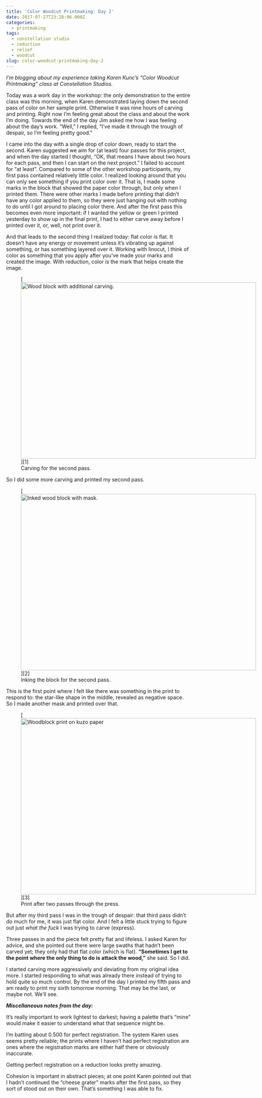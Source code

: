 ```yaml
---
title: 'Color Woodcut Printmaking: Day 2'
date: 2017-07-27T23:28:06.000Z
categories:
  - printmaking
tags:
  - constellation studio
  - reduction
  - relief
  - woodcut
slug: color-woodcut-printmaking-day-2
---
```

_I&#8217;m blogging about my experience taking Karen Kunc&#8217;s &#8220;Color Woodcut Printmaking&#8221; class at Constellation Studios._

Today was a work day in the workshop: the only demonstration to the entire class was this morning, when Karen demonstrated laying down the second pass of color on her sample print. Otherwise it was nine hours of carving and printing. Right now I&#8217;m feeling great about the class and about the work I&#8217;m doing. Towards the end of the day Jim asked me how I was feeling about the day&#8217;s work. &#8220;Well,&#8221; I replied, &#8220;I&#8217;ve made it through the trough of despair, so I&#8217;m feeling pretty good.&#8221;

I came into the day with a single drop of color down, ready to start the second. Karen suggested we aim for (at least) four passes for this project, and when the day started I thought, &#8220;OK, that means I have about two hours for each pass, and then I can start on the next project.&#8221; I failed to account for &#8220;at least&#8221;. Compared to some of the other workshop participants, my first pass contained relatively little color. I realized looking around that you can only see something if you print color over it. That is, I made some marks in the block that showed the paper color through, but only when I printed them. There were other marks I made before printing that didn&#8217;t have any color applied to them, so they were just hanging out with nothing to do until I got around to placing color there. And after the first pass this becomes even more important: if I wanted the yellow or green I printed yesterday to show up in the final print, I had to either carve away before I printed over it, or, well, not print over it.

And that leads to the second thing I realized today: flat color is flat. It doesn&#8217;t have any energy or movement unless it&#8217;s vibrating up against something, or has something layered over it. Working with linocut, I think of color as something that you apply after you&#8217;ve made your marks and created the image. With reduction, color _is_ the mark that helps create the image.

<figure id="attachment_2630" aria-describedby="caption-attachment-2630" style="width: 640px" class="wp-caption aligncenter">[<img data-attachment-id="2630" data-permalink="https://www.yergler.net/2017/07/27/color-woodcut-printmaking-day-2/img_4862/" data-orig-file="https://www.yergler.net/wp-content/uploads/2017/07/img_4862.jpg" data-orig-size="3264,2448" data-comments-opened="0" data-image-meta="{&quot;aperture&quot;:&quot;2.2&quot;,&quot;credit&quot;:&quot;&quot;,&quot;camera&quot;:&quot;iPhone 6&quot;,&quot;caption&quot;:&quot;&quot;,&quot;created_timestamp&quot;:&quot;1501151537&quot;,&quot;copyright&quot;:&quot;&quot;,&quot;focal_length&quot;:&quot;4.15&quot;,&quot;iso&quot;:&quot;50&quot;,&quot;shutter_speed&quot;:&quot;0.0083333333333333&quot;,&quot;title&quot;:&quot;&quot;,&quot;orientation&quot;:&quot;1&quot;}" data-image-title="img_4862" data-image-description="" data-image-caption="" data-medium-file="https://www.yergler.net/wp-content/uploads/2017/07/img_4862-300x225.jpg" data-large-file="https://www.yergler.net/wp-content/uploads/2017/07/img_4862-1024x768.jpg" loading="lazy" class="size-large wp-image-2630" title="" src="https://www.yergler.net/wp-content/uploads/2017/07/img_4862.jpg" alt="Wood block with additional carving." width="640" height="480" srcset="https://www.yergler.net/wp-content/uploads/2017/07/img_4862.jpg 3264w, https://www.yergler.net/wp-content/uploads/2017/07/img_4862-300x225.jpg 300w, https://www.yergler.net/wp-content/uploads/2017/07/img_4862-768x576.jpg 768w, https://www.yergler.net/wp-content/uploads/2017/07/img_4862-1024x768.jpg 1024w, https://www.yergler.net/wp-content/uploads/2017/07/img_4862-624x468.jpg 624w" sizes="(max-width: 640px) 100vw, 640px" />][1]<figcaption id="caption-attachment-2630" class="wp-caption-text">Carving for the second pass.</figcaption></figure>

So I did some more carving and printed my second pass.

<figure id="attachment_2631" aria-describedby="caption-attachment-2631" style="width: 640px" class="wp-caption aligncenter">[<img data-attachment-id="2631" data-permalink="https://www.yergler.net/2017/07/27/color-woodcut-printmaking-day-2/img_4868/" data-orig-file="https://www.yergler.net/wp-content/uploads/2017/07/img_4868.jpg" data-orig-size="3264,2448" data-comments-opened="0" data-image-meta="{&quot;aperture&quot;:&quot;2.2&quot;,&quot;credit&quot;:&quot;&quot;,&quot;camera&quot;:&quot;iPhone 6&quot;,&quot;caption&quot;:&quot;&quot;,&quot;created_timestamp&quot;:&quot;1501153812&quot;,&quot;copyright&quot;:&quot;&quot;,&quot;focal_length&quot;:&quot;4.15&quot;,&quot;iso&quot;:&quot;50&quot;,&quot;shutter_speed&quot;:&quot;0.033333333333333&quot;,&quot;title&quot;:&quot;&quot;,&quot;orientation&quot;:&quot;1&quot;}" data-image-title="img_4868" data-image-description="" data-image-caption="" data-medium-file="https://www.yergler.net/wp-content/uploads/2017/07/img_4868-300x225.jpg" data-large-file="https://www.yergler.net/wp-content/uploads/2017/07/img_4868-1024x768.jpg" loading="lazy" class="size-large wp-image-2631" title="" src="https://www.yergler.net/wp-content/uploads/2017/07/img_4868.jpg" alt="Inked wood block with mask." width="640" height="480" srcset="https://www.yergler.net/wp-content/uploads/2017/07/img_4868.jpg 3264w, https://www.yergler.net/wp-content/uploads/2017/07/img_4868-300x225.jpg 300w, https://www.yergler.net/wp-content/uploads/2017/07/img_4868-768x576.jpg 768w, https://www.yergler.net/wp-content/uploads/2017/07/img_4868-1024x768.jpg 1024w, https://www.yergler.net/wp-content/uploads/2017/07/img_4868-624x468.jpg 624w" sizes="(max-width: 640px) 100vw, 640px" />][2]<figcaption id="caption-attachment-2631" class="wp-caption-text">Inking the block for the second pass.</figcaption></figure>

This is the first point where I felt like there was something in the print to respond to: the star-like shape in the middle, revealed as negative space. So I made another mask and printed over that.

<figure id="attachment_2632" aria-describedby="caption-attachment-2632" style="width: 640px" class="wp-caption aligncenter">[<img data-attachment-id="2632" data-permalink="https://www.yergler.net/2017/07/27/color-woodcut-printmaking-day-2/img_4866/" data-orig-file="https://www.yergler.net/wp-content/uploads/2017/07/img_4866.jpg" data-orig-size="3264,2448" data-comments-opened="0" data-image-meta="{&quot;aperture&quot;:&quot;2.2&quot;,&quot;credit&quot;:&quot;&quot;,&quot;camera&quot;:&quot;iPhone 6&quot;,&quot;caption&quot;:&quot;&quot;,&quot;created_timestamp&quot;:&quot;1501153694&quot;,&quot;copyright&quot;:&quot;&quot;,&quot;focal_length&quot;:&quot;4.15&quot;,&quot;iso&quot;:&quot;40&quot;,&quot;shutter_speed&quot;:&quot;0.016666666666667&quot;,&quot;title&quot;:&quot;&quot;,&quot;orientation&quot;:&quot;1&quot;}" data-image-title="img_4866" data-image-description="" data-image-caption="" data-medium-file="https://www.yergler.net/wp-content/uploads/2017/07/img_4866-300x225.jpg" data-large-file="https://www.yergler.net/wp-content/uploads/2017/07/img_4866-1024x768.jpg" loading="lazy" class="size-large wp-image-2632" title="" src="https://www.yergler.net/wp-content/uploads/2017/07/img_4866.jpg" alt="Woodblock print on kuzo paper" width="640" height="480" srcset="https://www.yergler.net/wp-content/uploads/2017/07/img_4866.jpg 3264w, https://www.yergler.net/wp-content/uploads/2017/07/img_4866-300x225.jpg 300w, https://www.yergler.net/wp-content/uploads/2017/07/img_4866-768x576.jpg 768w, https://www.yergler.net/wp-content/uploads/2017/07/img_4866-1024x768.jpg 1024w, https://www.yergler.net/wp-content/uploads/2017/07/img_4866-624x468.jpg 624w" sizes="(max-width: 640px) 100vw, 640px" />][3]<figcaption id="caption-attachment-2632" class="wp-caption-text">Print after two passes through the press.</figcaption></figure>

But after my third pass I was in the trough of despair: that third pass didn&#8217;t do much for me, it was just flat color. And I felt a little stuck trying to figure out just _what the fuck_ I was trying to carve (express).

Three passes in and the piece felt pretty flat and lifeless. I asked Karen for advice, and she pointed out there were large swaths that hadn&#8217;t been carved yet; they only had that flat color (which is flat). **&#8220;Sometimes I get to the point where the only thing to do is attack the wood,&#8221;** she said. So I did.

I started carving more aggressively and deviating from my original idea more. I started responding to what was already there instead of trying to hold quite so much control. By the end of the day I printed my fifth pass and am ready to print my sixth tomorrow morning. That may be the last, or maybe not. We&#8217;ll see.

**_Miscellaneous notes from the day:_**

It&#8217;s really important to work lightest to darkest; having a palette that&#8217;s &#8220;mine&#8221; would make it easier to understand what that sequence might be.

I&#8217;m batting about 0.500 for perfect registration. The system Karen uses seems pretty reliable; the prints where I haven&#8217;t had perfect registration are ones where the registration marks are either half there or obviously inaccurate.

Getting perfect registration on a reduction looks pretty amazing.

Cohesion is important in abstract pieces; at one point Karen pointed out that I hadn&#8217;t continued the &#8220;cheese grater&#8221; marks after the first pass, so they sort of stood out on their own. That&#8217;s something I was able to fix.



 [1]: https://www.yergler.net/wp-content/uploads/2017/07/img_4862.jpg
 [2]: https://www.yergler.net/wp-content/uploads/2017/07/img_4868.jpg
 [3]: https://www.yergler.net/wp-content/uploads/2017/07/img_4866.jpg
